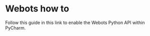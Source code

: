 # Webots how to

Follow this <a herf="https://cyberbotics.com/doc/guide/using-your-ide?tab-language=python#pycharm">guide</a> in this link to enable the Webots Python API within PyCharm.
